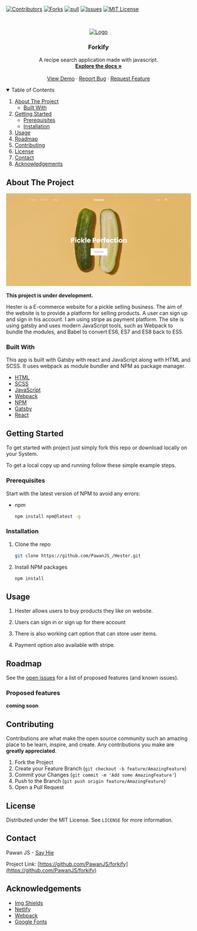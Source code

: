 <!-- PROJECT SHIELDS -->
<!--
*** I'm using markdown "reference style" links for readability.
*** Reference links are enclosed in brackets [ ] instead of parentheses ( ).
*** See the bottom of this document for the declaration of the reference variables
*** for contributors-url, forks-url, etc. This is an optional, concise syntax you may use.
*** https://www.markdownguide.org/basic-syntax/#reference-style-links
-->

[![Contributors][contributors-shield]][contributors-url]
[![Forks][forks-shield]][forks-url]
[![pull][pull-requests-shield]][pull-requests-url]
[![Issues][issues-shield]][issues-url]
[![MIT License][license-shield]][license-url]

<!-- PROJECT LOGO -->
<br />
<p align="center">
  <a href="https://hester-by-pawanjs.netlify.app/">
    <img src="./src/images/default-favicon.ico" alt="Logo" width="30px" height="30px">
  </a>

  <h3 align="center">Forkify</h3>

  <p align="center">
    A recipe search application made with javascript.
    <br />
    <a href="#about-the-project"><strong>Explore the docs »</strong></a>
    <br />
    <br />
    <a href="https://hester-by-pawanjs.netlify.app/">View Demo</a>
    ·
    <a href="https://github.com/PawanJS/Hester/issues">Report Bug</a>
    ·
    <a href="https://github.com/PawanJS/Hester/issues">Request Feature</a>
  </p>
</p>

<!-- TABLE OF CONTENTS -->
<details open="open">
  <summary>Table of Contents</summary>
  <ol>
    <li>
      <a href="#about-the-project">About The Project</a>
      <ul>
        <li><a href="#built-with">Built With</a></li>
      </ul>
    </li>
    <li>
      <a href="#getting-started">Getting Started</a>
      <ul>
        <li><a href="#prerequisites">Prerequisites</a></li>
        <li><a href="#installation">Installation</a></li>
      </ul>
    </li>
    <li><a href="#usage">Usage</a></li>
    <li><a href="#roadmap">Roadmap</a></li>
    <li><a href="#contributing">Contributing</a></li>
    <li><a href="#license">License</a></li>
    <li><a href="#contact">Contact</a></li>
    <li><a href="#acknowledgements">Acknowledgements</a></li>
  </ol>
</details>

<!-- ABOUT THE PROJECT -->

## About The Project

[![Product Name Screen Shot][product-screenshot]](https://hester-by-pawanjs.netlify.app/)

**This project is under development.**

Hester is a E-commerce website for a pickle selling business. The aim of the website is to provide a platform for selling products. A user can sign up and sign in his account. I am using stripe as payment platform. The site is using gatsby and uses modern JavaScript tools, such as Webpack to bundle the modules, and Babel to convert ES6, ES7 and ES8 back to ES5.

### Built With

This app is built with Gatsby with react and JavaScript along with HTML and SCSS. It uses webpack as module bundler and NPM as package manager.

- [HTML](https://developer.mozilla.org/en-US/docs/Web/HTML)
- [SCSS](https://sass-lang.com/)
- [JavaScript](https://developer.mozilla.org/en-US/docs/Web/javascript)
- [Webpack](https://webpack.js.org/)
- [NPM](https://www.npmjs.com/)
- [Gatsby](https://www.gatsbyjs.com/)
- [React](https://reactjs.org/)

<!-- GETTING STARTED -->

## Getting Started

To get started with project just simply fork this repo or download locally on your System.

To get a local copy up and running follow these simple example steps.

### Prerequisites

Start with the latest version of NPM to avoid any errors:

- npm
  ```sh
  npm install npm@latest -g
  ```

### Installation

1. Clone the repo
   ```sh
   git clone https://github.com/PawanJS_/Hester.git
   ```
1. Install NPM packages
   ```sh
   npm install
   ```

<!-- USAGE EXAMPLES -->

## Usage

1. Hester allows users to buy products they like on website.

2. Users can sign in or sign up for there account

3. There is also working cart option that can store user items.

4. Payment option also available with stripe.

<!-- ROADMAP -->

## Roadmap

See the [open issues](https://github.com/PawanJS/forkify/issues) for a list of proposed features (and known issues).

### Proposed features

**coming soon**

<!-- CONTRIBUTING -->

## Contributing

Contributions are what make the open source community such an amazing place to be learn, inspire, and create. Any contributions you make are **greatly appreciated**.

1. Fork the Project
2. Create your Feature Branch (`git checkout -b feature/AmazingFeature`)
3. Commit your Changes (`git commit -m 'Add some AmazingFeature'`)
4. Push to the Branch (`git push origin feature/AmazingFeature`)
5. Open a Pull Request

<!-- LICENSE -->

## License

Distributed under the MIT License. See `LICENSE` for more information.

<!-- CONTACT -->

## Contact

Pawan JS - [Say Hie](https://www.pawanjs.xyz/#contact)

Project Link: [https://github.com/PawanJS/forkify](https://github.com/PawanJS/forkify)

<!-- ACKNOWLEDGEMENTS -->

## Acknowledgements

- [Img Shields](https://shields.io)
- [Netlify](https://www.netlify.com/)
- [Webpack](https://webpack.js.org/)
- [Google Fonts](https://fonts.google.com/)

<!-- MARKDOWN LINKS & IMAGES -->
<!-- https://www.markdownguide.org/basic-syntax/#reference-style-links -->

[contributors-shield]: https://img.shields.io/github/contributors/PawanJS/Hester?color=green&style=for-the-badge
[contributors-url]: https://github.com/PawanJS/Hester/graphs/contributors
[forks-shield]: https://img.shields.io/github/forks/PawanJS/Hester?style=for-the-badge
[forks-url]: https://github.com/PawanJS/Hester/network/members
[pull-requests-shield]: https://img.shields.io/github/issues-pr/PawanJS/Hester?style=for-the-badge
[pull-requests-url]: https://github.com/PawanJS/Hester/pulls
[issues-shield]: https://img.shields.io/bitbucket/issues/PawanJS/Hester?style=for-the-badge
[issues-url]: https://github.com/PawanJS/Hester/issues
[license-shield]: https://img.shields.io/apm/l/vim-mode?label=LICENSE&style=for-the-badge
[license-url]: https://github.com/PawanJS/Hester/blob/master/LICENSE.txt
[product-screenshot]: ./src/images/screenshot.jpg
